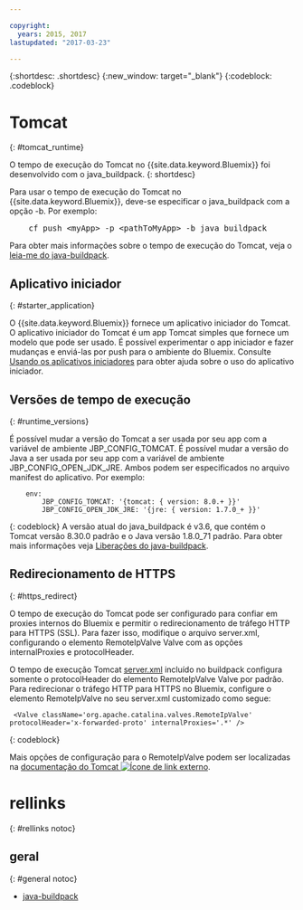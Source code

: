 ```yaml
---

copyright:
  years: 2015, 2017
lastupdated: "2017-03-23"

---
```


{:shortdesc: .shortdesc}
{:new_window: target="_blank"}
{:codeblock: .codeblock}


# Tomcat
{: #tomcat_runtime}

O tempo de execução do Tomcat no {{site.data.keyword.Bluemix}} foi desenvolvido com o java_buildpack.
{: shortdesc}

Para usar o tempo de execução do Tomcat no {{site.data.keyword.Bluemix}}, deve-se especificar o java_buildpack com a opção -b. Por exemplo:
<pre>
    cf push &lt;myApp&gt; -p &lt;pathToMyApp&gt; -b java_buildpack
</pre>

Para obter mais informações sobre o tempo de execução do Tomcat, veja o
[leia-me do java-buildpack](https://github.com/cloudfoundry/java-buildpack/blob/master/README.md).

## Aplicativo iniciador
{: #starter_application}

O {{site.data.keyword.Bluemix}} fornece um aplicativo iniciador do Tomcat.  O aplicativo iniciador do Tomcat é um app Tomcat simples que fornece um modelo que pode ser usado. É possível experimentar o app iniciador e fazer mudanças e enviá-las por push para o ambiente do Bluemix. Consulte [Usando os aplicativos iniciadores](/docs/cfapps/starter_app_usage.html) para obter ajuda sobre o uso
do aplicativo iniciador.

## Versões de tempo de execução
{: #runtime_versions}

É possível mudar a versão do Tomcat a ser usada por seu app com a variável de ambiente JBP_CONFIG_TOMCAT.
É possível mudar a versão do Java a ser usada por seu app com a variável de ambiente JBP_CONFIG_OPEN_JDK_JRE.
Ambos podem ser especificados no arquivo manifest do aplicativo.  Por exemplo:
```
    env:
        JBP_CONFIG_TOMCAT: '{tomcat: { version: 8.0.+ }}'
        JBP_CONFIG_OPEN_JDK_JRE: '{jre: { version: 1.7.0_+ }}'
```
{: codeblock}
A versão atual do java_buildpack é v3.6, que contém o Tomcat versão 8.30.0 padrão e o Java versão 1.8.0_71 padrão.
Para obter mais informações veja [Liberações do java-buildpack](https://github.com/cloudfoundry/java-buildpack/releases).

## Redirecionamento de HTTPS
{: #https_redirect}

O tempo de execução do Tomcat pode ser configurado para confiar em proxies internos do Bluemix e permitir
o redirecionamento de tráfego HTTP para HTTPS (SSL).
Para fazer isso, modifique o arquivo server.xml,
configurando o elemento RemoteIpValve Valve com as opções internalProxies e protocolHeader.

O tempo de execução Tomcat
[server.xml](https://github.com/cloudfoundry/java-buildpack/blob/master/resources/tomcat/conf/server.xml)
incluído no buildpack configura somente o protocolHeader do elemento RemoteIpValve Valve por padrão.  Para redirecionar o tráfego HTTP para HTTPS no Bluemix, configure o elemento RemoteIpValve no seu
server.xml customizado como segue:

```
 <Valve className='org.apache.catalina.valves.RemoteIpValve' protocolHeader='x-forwarded-proto' internalProxies='.*' />
```
{: codeblock}

Mais opções de configuração para o RemoteIpValve podem ser localizadas na
[documentação do Tomcat ![Ícone de link externo](../../icons/launch-glyph.svg "Ícone de link externo")](https://tomcat.apache.org/tomcat-8.0-doc/api/org/apache/catalina/valves/RemoteIpValve.html).

# rellinks
{: #rellinks notoc}
## geral
{: #general notoc}
* [java-buildpack](https://github.com/cloudfoundry/java-buildpack)
